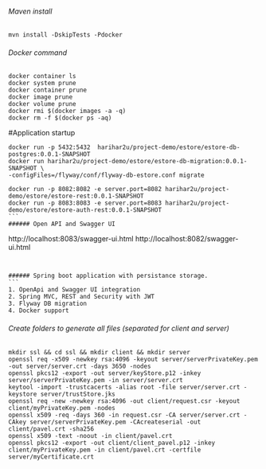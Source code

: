 ###### Maven install
````
mvn install -DskipTests -Pdocker
````

###### Docker command
```
docker container ls
docker system prune
docker container prune
docker image prune
docker volume prune
docker rmi $(docker images -a -q)
docker rm -f $(docker ps -aq)
````
#Application startup
````
docker run -p 5432:5432  harihar2u/project-demo/estore/estore-db-postgres:0.0.1-SNAPSHOT
docker run harihar2u/project-demo/estore/estore-db-migration:0.0.1-SNAPSHOT \
-configFiles=/flyway/conf/flyway-db-estore.conf migrate

docker run -p 8082:8082 -e server.port=8082 harihar2u/project-demo/estore/estore-rest:0.0.1-SNAPSHOT
docker run -p 8083:8083 -e server.port=8083 harihar2u/project-demo/estore/estore-auth-rest:0.0.1-SNAPSHOT
```
###### Open API and Swagger UI
````
http://localhost:8083/swagger-ui.html
http://localhost:8082/swagger-ui.html
````


###### Spring boot application with persistance storage.
```
1. OpenApi and Swagger UI integration
2. Spring MVC, REST and Security with JWT
3. Flyway DB migration
4. Docker support
````

###### Create folders to generate all files (separated for client and server)
```
mkdir ssl && cd ssl && mkdir client && mkdir server
openssl req -x509 -newkey rsa:4096 -keyout server/serverPrivateKey.pem -out server/server.crt -days 3650 -nodes
openssl pkcs12 -export -out server/keyStore.p12 -inkey server/serverPrivateKey.pem -in server/server.crt
keytool -import -trustcacerts -alias root -file server/server.crt -keystore server/trustStore.jks
openssl req -new -newkey rsa:4096 -out client/request.csr -keyout client/myPrivateKey.pem -nodes
openssl x509 -req -days 360 -in request.csr -CA server/server.crt -CAkey server/serverPrivateKey.pem -CAcreateserial -out client/pavel.crt -sha256
openssl x509 -text -noout -in client/pavel.crt
openssl pkcs12 -export -out client/client_pavel.p12 -inkey client/myPrivateKey.pem -in client/pavel.crt -certfile server/myCertificate.crt
```
